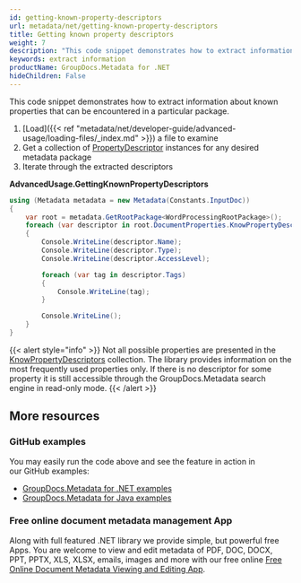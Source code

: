 ```yaml
---
id: getting-known-property-descriptors
url: metadata/net/getting-known-property-descriptors
title: Getting known property descriptors
weight: 7
description: "This code snippet demonstrates how to extract information about known properties that can be encountered in a particular package."
keywords: extract information
productName: GroupDocs.Metadata for .NET
hideChildren: False
---
```

This code snippet demonstrates how to extract information about known properties that can be encountered in a particular package.

1.  [Load]({{< ref "metadata/net/developer-guide/advanced-usage/loading-files/_index.md" >}}) a file to examine
2.  Get a collection of [PropertyDescriptor](https://reference.groupdocs.com/net/metadata/groupdocs.metadata.common/propertydescriptor) instances for any desired metadata package
3.  Iterate through the extracted descriptors

**AdvancedUsage.GettingKnownPropertyDescriptors**

```csharp
using (Metadata metadata = new Metadata(Constants.InputDoc))
{
	var root = metadata.GetRootPackage<WordProcessingRootPackage>();
	foreach (var descriptor in root.DocumentProperties.KnowPropertyDescriptors)
	{
		Console.WriteLine(descriptor.Name);
		Console.WriteLine(descriptor.Type);
		Console.WriteLine(descriptor.AccessLevel);

		foreach (var tag in descriptor.Tags)
		{
			Console.WriteLine(tag);
		}

		Console.WriteLine();
	}
}
```

{{< alert style="info" >}}
Not all possible properties are presented in the [KnowPropertyDescriptors](https://reference.groupdocs.com/net/metadata/groupdocs.metadata.common/metadatapackage/properties/knowpropertydescriptors) collection. The library provides information on the most frequently used properties only. If there is no descriptor for some property it is still accessible through the GroupDocs.Metadata search engine in read-only mode.
{{< /alert >}}

## More resources
### GitHub examples
You may easily run the code above and see the feature in action in our GitHub examples:
*   [GroupDocs.Metadata for .NET examples](https://github.com/groupdocs-metadata/GroupDocs.Metadata-for-.NET)    
*   [GroupDocs.Metadata for Java examples](https://github.com/groupdocs-metadata/GroupDocs.Metadata-for-Java)    

### Free online document metadata management App
Along with full featured .NET library we provide simple, but powerful free Apps.
You are welcome to view and edit metadata of PDF, DOC, DOCX, PPT, PPTX, XLS, XLSX, emails, images and more with our free online [Free Online Document Metadata Viewing and Editing App](https://products.groupdocs.app/metadata).